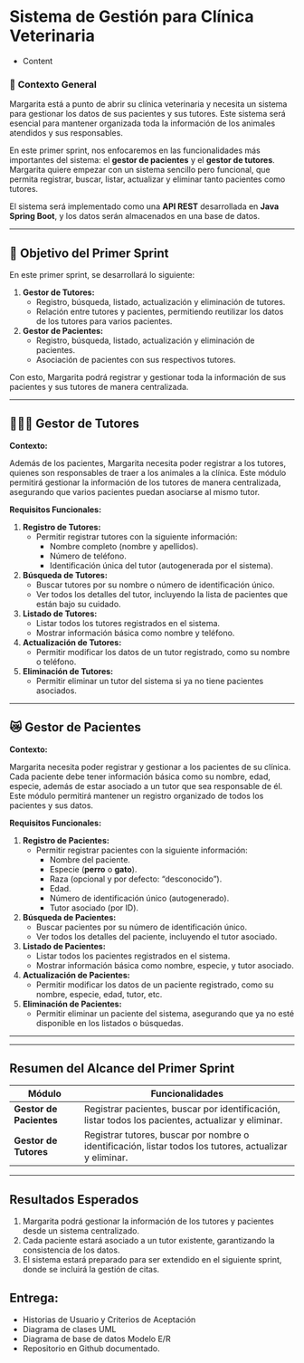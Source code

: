 # Sistema de Gestión para Clínica Veterinaria

- Content

### 🏁 **Contexto General**

Margarita está a punto de abrir su clínica veterinaria y necesita un sistema para gestionar los datos de sus pacientes y sus tutores. Este sistema será esencial para mantener organizada toda la información de los animales atendidos y sus responsables.

En este primer sprint, nos enfocaremos en las funcionalidades más importantes del sistema: el **gestor de pacientes** y el **gestor de tutores**. Margarita quiere empezar con un sistema sencillo pero funcional, que permita registrar, buscar, listar, actualizar y eliminar tanto pacientes como tutores.

El sistema será implementado como una **API REST** desarrollada en **Java Spring Boot**, y los datos serán almacenados en una base de datos.

---

## 👀 **Objetivo del Primer Sprint**

En este primer sprint, se desarrollará lo siguiente:

1. **Gestor de Tutores:**
    - Registro, búsqueda, listado, actualización y eliminación de tutores.
    - Relación entre tutores y pacientes, permitiendo reutilizar los datos de los tutores para varios pacientes.
2. **Gestor de Pacientes:**
    - Registro, búsqueda, listado, actualización y eliminación de pacientes.
    - Asociación de pacientes con sus respectivos tutores.

Con esto, Margarita podrá registrar y gestionar toda la información de sus pacientes y sus tutores de manera centralizada.

---

## 🧑🏽‍🦰 **Gestor de Tutores**

**Contexto:**

Además de los pacientes, Margarita necesita poder registrar a los tutores, quienes son responsables de traer a los animales a la clínica. Este módulo permitirá gestionar la información de los tutores de manera centralizada, asegurando que varios pacientes puedan asociarse al mismo tutor.

**Requisitos Funcionales:**

1. **Registro de Tutores:**
    - Permitir registrar tutores con la siguiente información:
        - Nombre completo (nombre y apellidos).
        - Número de teléfono.
        - Identificación única del tutor (autogenerada por el sistema).
2. **Búsqueda de Tutores:**
    - Buscar tutores por su nombre o número de identificación único.
    - Ver todos los detalles del tutor, incluyendo la lista de pacientes que están bajo su cuidado.
3. **Listado de Tutores:**
    - Listar todos los tutores registrados en el sistema.
    - Mostrar información básica como nombre y teléfono.
4. **Actualización de Tutores:**
    - Permitir modificar los datos de un tutor registrado, como su nombre o teléfono.
5. **Eliminación de Tutores:**
    - Permitir eliminar un tutor del sistema si ya no tiene pacientes asociados.

---

## 😿 **Gestor de Pacientes**

**Contexto:**

Margarita necesita poder registrar y gestionar a los pacientes de su clínica. Cada paciente debe tener información básica como su nombre, edad, especie, además de estar asociado a un tutor que sea responsable de él. Este módulo permitirá mantener un registro organizado de todos los pacientes y sus datos.

**Requisitos Funcionales:**

1. **Registro de Pacientes:**
    - Permitir registrar pacientes con la siguiente información:
        - Nombre del paciente.
        - Especie (**perro** o **gato**).
        - Raza (opcional y por defecto: “desconocido”).
        - Edad.
        - Número de identificación único (autogenerado).
        - Tutor asociado (por ID).
2. **Búsqueda de Pacientes:**
    - Buscar pacientes por su número de identificación único.
    - Ver todos los detalles del paciente, incluyendo el tutor asociado.
3. **Listado de Pacientes:**
    - Listar todos los pacientes registrados en el sistema.
    - Mostrar información básica como nombre, especie, y tutor asociado.
4. **Actualización de Pacientes:**
    - Permitir modificar los datos de un paciente registrado, como su nombre, especie, edad, tutor, etc.
5. **Eliminación de Pacientes:**
    - Permitir eliminar un paciente del sistema, asegurando que ya no esté disponible en los listados o búsquedas.

---

---

## **Resumen del Alcance del Primer Sprint**

| **Módulo** | **Funcionalidades** |
| --- | --- |
| **Gestor de Pacientes** | Registrar pacientes, buscar por identificación, listar todos los pacientes, actualizar y eliminar. |
| **Gestor de Tutores** | Registrar tutores, buscar por nombre o identificación, listar todos los tutores, actualizar y eliminar. |

---

## **Resultados Esperados**

1. Margarita podrá gestionar la información de los tutores y pacientes desde un sistema centralizado.
2. Cada paciente estará asociado a un tutor existente, garantizando la consistencia de los datos.
3. El sistema estará preparado para ser extendido en el siguiente sprint, donde se incluirá la gestión de citas.

## Entrega:

- Historias de Usuario y Criterios de Aceptación
- Diagrama de clases UML
- Diagrama de base de datos Modelo E/R
- Repositorio en Github documentado.
